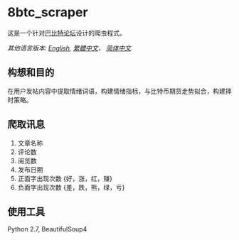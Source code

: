 # 8btc_scraper
这是一个针对[巴比特论坛](http://8btc.com/forum-2-1.html)设计的爬虫程式。

*其他语言版本: [English](README.md), [繁體中文](README.zh-tw.md)， [简体中文](README.zh-cn.md).*

## 构想和目的
在用户发帖内容中提取情绪词语，构建情绪指标，与比特币期货走势拟合，构建择时策略。

## 爬取讯息
1. 文章名称
2. 评论数
3. 阅览数
3. 发布日期
4. 正面字出现次数 {好，涨，红，赚}
5. 负面字出现次数 {差，跌，熊，绿，亏}

## 使用工具
Python 2.7, BeautifulSoup4
